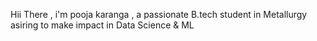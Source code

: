 Hii There , i'm pooja karanga , a passionate B.tech student in Metallurgy asiring to make impact in Data Science & ML 
